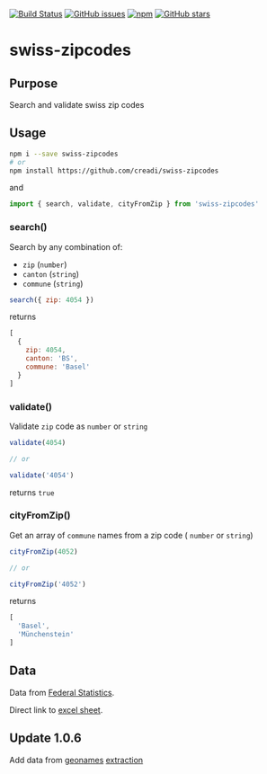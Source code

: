 [![Build Status](https://travis-ci.org/creadi/swiss-zipcodes.svg?branch=master)](https://travis-ci.org/creadi/swiss-zipcodes)
[![GitHub issues](https://img.shields.io/github/issues/creadi/swiss-zipcodes.svg)](https://github.com/creadi/swiss-zipcodes/issues)
[![npm](https://img.shields.io/npm/l/express.svg)](https://github.com/creadi/swiss-zipcodes)
[![GitHub stars](https://img.shields.io/github/stars/creadi/swiss-zipcodes.svg)](https://github.com/creadi/swiss-zipcodes/stargazers)

# swiss-zipcodes

## Purpose

Search and validate swiss zip codes

## Usage

```bash
npm i --save swiss-zipcodes
# or
npm install https://github.com/creadi/swiss-zipcodes
```

and

```javascript
import { search, validate, cityFromZip } from 'swiss-zipcodes'
```

### search()

Search by any combination of:
  * `zip` (`number`)
  * `canton` (`string`)
  * `commune` (`string`)

```javascript
search({ zip: 4054 })
```

returns

```javascript
[
  {
    zip: 4054,
    canton: 'BS',
    commune: 'Basel'
  }
]
```

### validate()

Validate `zip` code as `number` or `string`

```javascript
validate(4054)

// or

validate('4054')
```

returns `true`

### cityFromZip()

Get an array of `commune` names from a zip code ( `number` or `string`)

```javascript
cityFromZip(4052)

// or

cityFromZip('4052')
```

returns

```javascript
[
  'Basel',
  'Münchenstein'
]
```

## Data

Data from [Federal Statistics](https://www.bfs.admin.ch/bfs/fr/home/bases-statistiques/repertoire-officiel-communes-suisse/tableau-correspondance-regbl.assetdetail.2861277.html).

Direct link to [excel sheet](https://www.bfs.admin.ch/bfsstatic/dam/assets/2861277/master).

## Update 1.0.6

Add data from [geonames](https://www.geonames.org/postal-codes/CH/) [extraction](https://raw.githubusercontent.com/TrustChainEG/postal-codes-json-xml-csv/master/data/CH/zipcodes.ch.json)